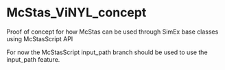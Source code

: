 # McStas_ViNYL_concept
Proof of concept for how McStas can be used through SimEx base classes using McStasScript API

For now the McStasScript input_path branch should be used to use the input_path feature.
